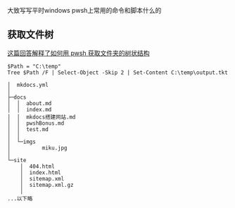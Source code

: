 大致写写平时windows pwsh上常用的命令和脚本什么的

## 获取文件树

[这篇回答解释了如何用 pwsh 获取文件夹的树状结构](https://stackoverflow.com/questions/27447014/use-powershell-to-generate-a-list-of-files-and-directories)

```pwsh
$Path = "C:\temp"
Tree $Path /F | Select-Object -Skip 2 | Set-Content C:\temp\output.tkt
```

```text
│  mkdocs.yml
│
├─docs
│  │  about.md
│  │  index.md
│  │  mkdocs搭建网站.md
│  │  pwshBonus.md
│  │  test.md
│  │
│  └─imgs
│          miku.jpg
│
└─site
    │  404.html
    │  index.html
    │  sitemap.xml
    │  sitemap.xml.gz
    │
...以下略
```

